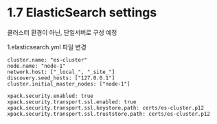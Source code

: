 # 1.7 ElasticSearch settings

클러스터 환경이 아닌, 단일서버로 구성 예정

1.elasticsearch.yml 파일 변경

```
cluster.name: "es-cluster"
node.name: "node-1"
network.host: ["_local_", "_site_"]
discovery.seed_hosts: ["127.0.0.1"]
cluster.initial_master_nodes: ["node-1"]

xpack.security.enabled: true
xpack.security.transport.ssl.enabled: true
xpack.security.transport.ssl.keystore.path: certs/es-cluster.p12
xpack.security.transport.ssl.truststore.path: certs/es-cluster.p12
```

